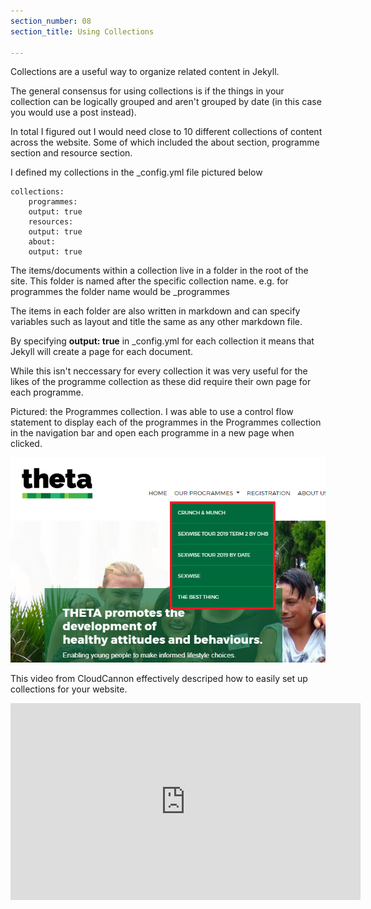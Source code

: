 ```yaml
---
section_number: 08
section_title: Using Collections

---
```


Collections are a useful way to organize related content in Jekyll. 

The general consensus for using collections is if the things in your collection can be logically grouped and aren't grouped by date (in this case you would use a post instead). 

In total I figured out I would need close to 10 different collections of content across the website. Some of which included the about section, programme section and resource section. 

I defined my collections in the _config.yml file pictured below


    collections:
    	programmes:
    	output: true
    	resources:
    	output: true
    	about:
    	output: true


The items/documents within a collection live in a folder in the root of the site. This folder is named after the specific collection name. e.g. for programmes the folder name would be _programmes

The items in each folder are also written in markdown and can specify variables such as layout and title the same as any other markdown file.

By specifying **output: true** in _config.yml for each collection it means that Jekyll will create a page for each document. 

While this isn't neccessary for every collection it was very useful for the likes of the programme collection as these did require their own page for each programme. 

Pictured: the Programmes collection. I was able to use a control flow statement to display each of the programmes in the Programmes collection in the navigation bar and open each programme in a new page when clicked. 

![Current Site](../collections.PNG)

This video from CloudCannon effectively descriped how to easily set up collections for your website. 

<iframe width="560" height="315" src="https://www.youtube.com/embed/o7ygmIRgvUA" frameborder="0" allow="accelerometer; autoplay; encrypted-media; gyroscope; picture-in-picture" allowfullscreen></iframe>

